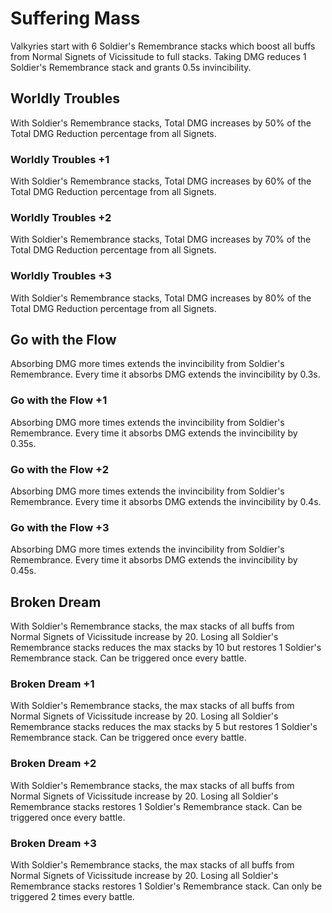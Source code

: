 # Suffering Mass

Valkyries start with 6 Soldier's Remembrance stacks which boost all buffs from Normal Signets of Vicissitude to full stacks. Taking DMG reduces 1 Soldier's Remembrance stack and grants 0.5s invincibility.

## Worldly Troubles

With Soldier's Remembrance stacks, Total DMG increases by 50% of the Total DMG Reduction percentage from all Signets.

### Worldly Troubles +1

With Soldier's Remembrance stacks, Total DMG increases by 60% of the Total DMG Reduction percentage from all Signets.

### Worldly Troubles +2

With Soldier's Remembrance stacks, Total DMG increases by 70% of the Total DMG Reduction percentage from all Signets.

### Worldly Troubles +3

With Soldier's Remembrance stacks, Total DMG increases by 80% of the Total DMG Reduction percentage from all Signets.

## Go with the Flow

Absorbing DMG more times extends the invincibility from Soldier's Remembrance. Every time it absorbs DMG extends the invincibility by 0.3s.

### Go with the Flow +1

Absorbing DMG more times extends the invincibility from Soldier's Remembrance. Every time it absorbs DMG extends the invincibility by 0.35s.

### Go with the Flow +2

Absorbing DMG more times extends the invincibility from Soldier's Remembrance. Every time it absorbs DMG extends the invincibility by 0.4s.

### Go with the Flow +3

Absorbing DMG more times extends the invincibility from Soldier's Remembrance. Every time it absorbs DMG extends the invincibility by 0.45s.

## Broken Dream

With Soldier's Remembrance stacks, the max stacks of all buffs from Normal Signets of Vicissitude increase by 20. Losing all Soldier's Remembrance stacks reduces the max stacks by 10 but restores 1 Soldier's Remembrance stack. Can be triggered once every battle.

### Broken Dream +1

With Soldier's Remembrance stacks, the max stacks of all buffs from Normal Signets of Vicissitude increase by 20. Losing all Soldier's Remembrance stacks reduces the max stacks by 5 but restores 1 Soldier's Remembrance stack. Can be triggered once every battle.

### Broken Dream +2

With Soldier's Remembrance stacks, the max stacks of all buffs from Normal Signets of Vicissitude increase by 20. Losing all Soldier's Remembrance stacks restores 1 Soldier's Remembrance stack. Can be triggered once every battle.

### Broken Dream +3

With Soldier's Remembrance stacks, the max stacks of all buffs from Normal Signets of Vicissitude increase by 20. Losing all Soldier's Remembrance stacks restores 1 Soldier's Remembrance stack. Can only be triggered 2 times every battle.
